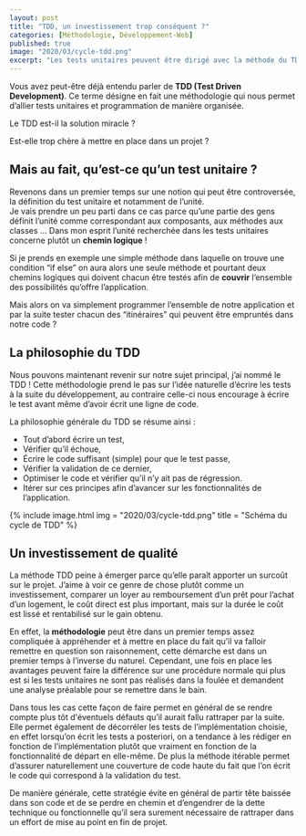 ```yaml
---
layout: post
title: "TDD, un investissement trop conséquent ?"
categories: [Méthodologie, Développement-Web]
published: true
image: "2020/03/cycle-tdd.png"
excerpt: "Les tests unitaires peuvent être dirigé avec la méthode du TDD (Test Driven Development) pour organiser son code en écrivant en premier les tests et automatiser"
---
```


Vous avez peut-être déjà entendu parler de **TDD (Test Driven Development)**. Ce terme désigne en fait une méthodologie qui nous permet d’allier tests unitaires et programmation de manière organisée.

Le TDD est-il la solution miracle ?

Est-elle trop chère à mettre en place dans un projet ? 

## Mais au fait, qu’est-ce qu’un test unitaire ? 

Revenons dans un premier temps sur une notion qui peut être controversée, la définition du test unitaire et notamment de l’unité.  
Je vais prendre un peu parti dans ce cas parce qu’une partie des gens définit l’unité comme correspondant aux composants, aux méthodes aux classes … 
Dans mon esprit l’unité recherchée dans les tests unitaires concerne plutôt un **chemin logique** !

Si je prends en exemple une simple méthode dans laquelle on trouve une condition “if else” on aura alors une seule méthode et pourtant deux chemins logiques qui doivent chacun être testés afin de **couvrir** l’ensemble des possibilités qu’offre l’application. 

Mais alors on va simplement programmer l’ensemble de notre application et par la suite tester chacun des “itinéraires” qui peuvent être empruntés dans notre code ?

## La philosophie du TDD

Nous pouvons maintenant revenir sur notre sujet principal, j’ai nommé le TDD ! 
Cette méthodologie prend le pas sur l’idée naturelle d’écrire les tests à la suite du développement, au contraire celle-ci nous encourage à écrire le test avant même d’avoir écrit une ligne de code. 

La philosophie générale du TDD se résume ainsi : 
* Tout d’abord écrire un test,
* Vérifier qu’il échoue,
* Écrire le code suffisant (simple) pour que le test passe,
* Vérifier la validation de ce dernier,
* Optimiser le code et vérifier qu’il n’y ait pas de régression.
* Itérer sur ces principes afin d’avancer sur les fonctionnalités de l’application.

{% include image.html img = "2020/03/cycle-tdd.png" title = "Schéma du cycle de TDD" %}

## Un investissement de qualité

La méthode TDD peine à émerger parce qu’elle paraît apporter un surcoût sur le projet.
J’aime à voir ce genre de chose plutôt comme un investissement, comparer un loyer au remboursement d’un prêt pour l’achat d’un logement, le coût direct est plus important, mais sur la durée le coût est lissé et rentabilisé sur le gain obtenu. 

En effet, la **méthodologie**  peut être dans un premier temps assez compliquée à appréhender et à mettre en place du fait qu’il va falloir remettre en question son raisonnement, cette démarche est dans un premier temps à l’inverse du naturel. 
Cependant, une fois en place les avantages peuvent faire la différence sur une procédure normale qui plus est si les tests unitaires ne sont pas réalisés dans la foulée et demandent une analyse préalable pour se remettre dans le bain. 

Dans tous les cas cette façon de faire permet en général de se rendre compte plus tôt d'éventuels défauts qu’il aurait fallu rattraper par la suite.
Elle permet également de décorréler les tests de l’implémentation choisie, en effet lorsqu’on écrit les tests a posteriori, on a tendance à les rédiger en fonction de l’implémentation plutôt que vraiment en fonction de la fonctionnalité de départ en elle-même.
De plus la méthode itérable permet d’assurer naturellement une couverture de code haute du fait que l’on écrit le code qui correspond à la validation du test.  

De manière générale, cette stratégie évite en général de partir tête baissée dans son code et de se perdre en chemin et d’engendrer de la dette technique ou fonctionnelle qu’il sera surement nécessaire de rattraper dans un effort de mise au point en fin de projet. 

